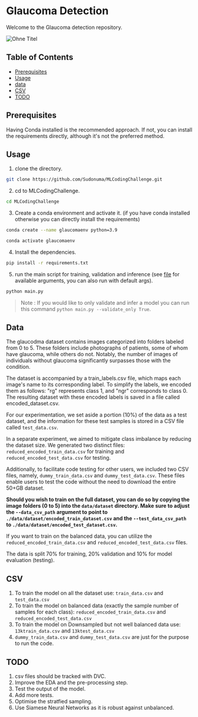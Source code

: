 # Glaucoma Detection

Welcome to the Glaucoma detection repository.

![Ohne Titel](https://user-images.githubusercontent.com/2522480/149497318-fe47c02c-696a-4cb5-8841-2dbe6785029d.png)

## Table of Contents

- [Prerequisites](#prerequisites)
- [Usage](#usage)
- [data](#data)
- [CSV](#CSV)
- [TODO](#TODO)

## Prerequisites

Having Conda installed is the recommended approach. If not, you can install the requirements directly, although it's not the preferred method.

## Usage

1. clone the directory.

```bash
git clone https://github.com/Sudonuma/MLCodingChallenge.git
```

2. cd to MLCodingChallenge.

```bash
cd MLCodingChallenge
```

3. Create a conda environment and activate it. (if you have conda installed otherwise you can directly install the requirements)

```bash
conda create --name glaucomaenv python=3.9
```

```bash
conda activate glaucomaenv
```

4. Install the dependencies.

```bash
pip install -r requirements.txt
```

5. run the main script for training, validation and inference (see [file](src/options.py) for available arguments, you can also run with default args).

```bash
python main.py
```

> Note : If you would like to only validate and infer a model you can run this command `python main.py --validate_only True`.

## Data

The glaucodma dataset contains images categorized into folders labeled from 0 to 5. These folders include photographs of patients, some of whom have glaucoma, while others do not. Notably, the number of images of individuals without glaucoma significantly surpasses those with the condition.

The dataset is accompanied by a train_labels.csv file, which maps each image's name to its corresponding label. To simplify the labels, we encoded them as follows: "rg" represents class 1, and "ngr" corresponds to class 0. The resulting dataset with these encoded labels is saved in a file called encoded_dataset.csv.

For our experimentation, we set aside a portion (10%) of the data as a test dataset, and the information for these test samples is stored in a CSV file called `test_data.csv`.

In a separate experiment, we aimed to mitigate class imbalance by reducing the dataset size. We generated two distinct files: `reduced_encoded_train_data.csv` for training and `reduced_encoded_test_data.csv` for testing.

Additionally, to facilitate code testing for other users, we included two CSV files, namely, `dummy_train_data.csv` and `dummy_test_data.csv`. These files enable users to test the code without the need to download the entire 50+GB dataset.

**Should you wish to train on the full dataset, you can do so by copying the image folders (0 to 5) into the `data/dataset` directory. Make sure to adjust the `--data_csv_path` argument to point to `./data/dataset/encoded_train_dataset.csv` and the `--test_data_csv_path` to `./data/dataset/encoded_test_dataset.csv`.**

If you want to train on the balanced data, you can utilize the `reduced_encoded_train_data.csv` and `reduced_encoded_test_data.csv` files.

The data is split 70% for training, 20% validation and 10% for model evaluation (testing).

## CSV

1. To train the model on all the dataset use: `train_data.csv` and `test_data.csv`
2. To train the model on balanced data (exactly the sample number of samples for each class): `reduced_encoded_train_data.csv` and `reduced_encoded_test_data.csv`
3. To train the model on Downsampled but not well balanced data use: `13ktrain_data.csv` and `13ktest_data.csv`
4. `dummy_train_data.csv` and `dummy_test_data.csv` are just for the purpose to run the code.

## TODO

1. csv files should be tracked with DVC.
2. Improve the EDA and the pre-processing step.
3. Test the output of the model.
4. Add more tests.
5. Optimise the stratfied sampling.
6. Use Siamese Neural Networks as it is robust against unbalanced.
